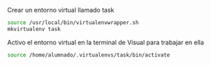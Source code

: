 Crear un entorno virtual llamado task

```bash
source /usr/local/bin/virtualenvwrapper.sh
mkvirtualenv task
```
Activo el entorno virtual en la terminal de Visual para trabajar en ella

```bash
source /home/alumnado/.virtualenvs/task/bin/activate
```

